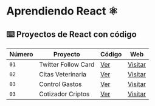 # Aprendiendo React ⚛️

## ⌨️ Proyectos de React con código

| Número | Proyecto            | Código                                  | Web                                     |
| ------ | ------------------- | --------------------------------------- | --------------------------------------- |
| `01`   | Twitter Follow Card | [Ver](projects/01-twitter-follow-card/) | [Visitar](https://follow-card.surge.sh) |
| `02`   | Citas Veterinaria | [Ver](projects/Vite/citas-react) | [Visitar](https://fluffy-conkies-e708fa.netlify.app/) |
| `03`   | Control Gastos | [Ver](projects/Vite/control-gastos) | [Visitar](https://marvelous-cajeta-652b8c.netlify.app/) |
| `03`   | Cotizador Criptos | [Ver](projects/Vite/criptos-react) | [Visitar](https://65c04b3bf775d9d5059d7dbc--elegant-manatee-9af3e3.netlify.app//) |

